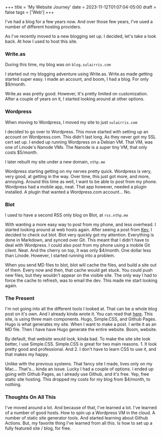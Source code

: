 +++
title = 'My Website Journey'
date = 2023-11-12T01:07:04-05:00
draft = false
tags = ['Web']
+++

I've had a blog for a few years now. And over those few years, I've used a number of different hosting providers.

As I've recently moved to a new blogging set up. I decided, let's take a look back. At how I used to host this site.

### Write.as

<aside>
	During this time, my blog was on <code>blog.sulairris.com</code>
</aside>

I started out my blogging adventure using Write.as. Write.as made getting started super easy. I made an account, and boom, I had a blog. For only $9/month.

Write.as was pretty good. However, It's pretty limited on customization. After a couple of years on it, I started looking around at other options.

### Wordpress

<aside>
	When moving to Wordpress, I moved my site to just <code>sulairris.com</code>
</aside>

I decided to go over to Wordpress. This move started with setting up an account on Wordpress.com. This didn't last long. As they never got my SSL cert set up. I ended up running Wordpress on a Debian VM. That VM, was one of Linode's Nanode VMs. The Nanode is a super tiny VM, that only costs $5/month. 

<aside>
	I later rebuilt my site under a new domain, <code>nthp.me</code>
</aside>

Wordpress starting getting on my nerves pretty quick. Wordpress is very, very good, at getting in the way. Over time, this just got more, and more, annoying. Around this time as well, I want to be able to post from my phone. Wordpress had a mobile app, neat. That app however, needed a plugin installed. A plugin that wanted a Wordpress.com account... No.

### Blot

<aside>
	I used to have a second RSS only blog on Blot, at <code>rss.nthp.me</code>
</aside>

With wanting a more easy way to post from my phone, and less overhead. I started looking around at web hosts again. After seeing a post from [Kev](https://kevquirk.com/moving-from-jekyll-to-blot), I decided to check out blot. Blot very quickly got my attention. Everything is done in Markdown, and synced over Git. This meant that I didn't have to deal with Wordpress. I could also post from my phone using a mobile Git client. Neat. And the cherry on top, it was only $4/month. One dollar less than Linode. However, I started running into a problem.

When you send MD files to blot, blot will cache the files, and build a site out of them. Every now and then, that cache would get stuck. You could push new files, but they wouldn't appear on the visible site. The only way I had to force the cache to refresh, was to email the dev. This made me start looking again.

### The Present 

I'm not going into all the different tools I looked at. That can be a whole blog post on it's own. And I already kinda wrote it. You can read that [here](https://nthp.me/posts/new-new-site/). This site, is using three main components. Hugo, Simple.CSS, and Github Pages. Hugo is what generates my site. When I want to make a post. I write it as an MD file. Then I have have Hugo generate the entire website. Boom, website.

By default, that website would look, kinda bad. To make the site site look better, I use Simple.CSS. Simple.CSS is great for two main reasons. 1. It look pretty good and professional. And 2. I don't have to learn CSS to use it, and that makes my happy.

Unlike with the previous systems. That fancy site I made, lives only on my Mac... That's... kinda an issue. Lucky I had a couple of options. I ended up going with Github Pages, as I already use Github, and it's free. Yep, free static site hosting. This dropped my costs for my blog from $4/month, to nothing.

### Thoughts On All This

I've moved around a lot. And because of that, I've learned a lot. I've learned of a number of good hosts. How to spin up a Wordpress VM in the cloud. A number of static site generator tools. And started learning about Github Actions. But, my favorite thing I've learned from all this. Is how to set up a fully featured site / blog, for free.